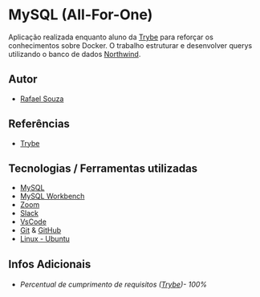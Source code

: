 # MySQL (All-For-One)

Aplicação realizada enquanto aluno da [Trybe](https://www.betrybe.com/) para reforçar os conhecimentos sobre Docker. O trabalho estruturar e desenvolver querys utilizando o banco de dados [Northwind](https://www.aspsnippets.com/Articles/Download-and-Install-Microsoft-Northwind-Sample-database-in-MySql.aspx).


## Autor

- [Rafael Souza](https://github.com/Rafael-Souza-97)

## Referências

 - [Trybe](https://www.betrybe.com/)

## Tecnologias / Ferramentas utilizadas

- [MySQL](https://www.mysql.com/)
- [MySQL Workbench](https://www.mysql.com/products/workbench/)
- [Zoom](https://zoom.us/)
- [Slack](https://slack.com/intl/pt-br/)
- [VsCode](https://code.visualstudio.com/)
- [Git](https://git-scm.com/) & [GitHub](https://github.com/)
- [Linux - Ubuntu](https://ubuntu.com/)

## Infos Adicionais

- ###### Percentual de cumprimento de requisitos ([Trybe](https://www.betrybe.com/))- 100%
